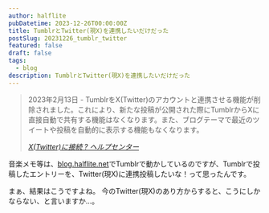 ```yaml
---
author: halflite
pubDatetime: 2023-12-26T00:00:00Z
title: TumblrとTwitter(現X)を連携したいだけだった
postSlug: 20231226_tumblr_twitter
featured: false
draft: false
tags:
  - blog
description: TumblrとTwitter(現X)を連携したいだけだった
---
```


> 2023年2月13日 - TumblrをX(Twitter)のアカウントと連携させる機能が削除されました。これにより、新たな投稿が公開された際にTumblrからXに直接自動で共有する機能はなくなります。また、ブログテーマで最近のツイートや投稿を自動的に表示する機能もなくなります。
>
> <cite>[X(Twitter)に接続 ? ヘルプセンター](https://help.tumblr.com/hc/ja/articles/230740767-X-Twitter-%E3%81%AB%E6%8E%A5%E7%B6%9A "X(Twitter)に接続 ? ヘルプセンター")</cite>

音楽メモ等は、[blog.halflite.net](https://blog.halflite.net/)でTumblrで動かしているのですが、Tumblrで投稿したエントリーを、Twitter(現X)に連携投稿したいな！って思ったんです。

まぁ、結果はこうですよね。 今のTwitter(現X)のあり方からすると、こうにしかならない、と言いますか…。
